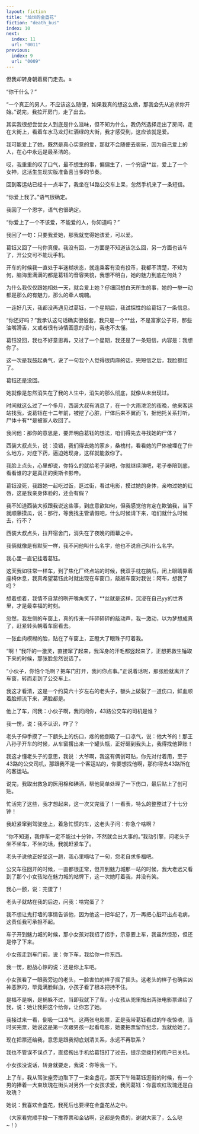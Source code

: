 ```yaml
---
layout: fiction
title: "灿烂的金盏花"
fiction: "death_bus"
index: 10
next:
  index: 11
  url: "0011"
previous:
  index: 9
  url: "0009"
---
```

但我却转身朝着房门走去。≥

“你干什么？”

“一个真正的男人，不应该这么随便，如果我真的想这么做，那我会先从追求你开始。”说完，我拉开房门，走了出去。

其实我很想尝尝女人到底是什么滋味，但不知为什么，我仍然选择走出了房间，走在大街上，看着车水马龙灯红酒绿的大街，我才感受到，这应该就是爱。

我可能爱上了她，既然是真心实意的爱，那就不会随便去亵玩，因为自己爱上的人，在心中永远是最圣洁的。

哎，我重重的叹了口气，最不想生的事，偏偏生了，一个穷逼**丝，爱上了一个女神，这活生生现实版准备喜当爹的节奏。

回到客运站已经十一点半了，我坐在14路公交车上呆，忽然手机来了一条短信。

“你爱上我了。”语气很确定。

我回了一个恩字，语气也很确定。

“你爱上了一个不该爱，不能爱的人，你知道吗？”

我回了一句：只要我爱她，那我就觉得她该爱，可以爱。

葛钰又回了一句你真傻。我没有回，一方面是不知道该怎么回，另一方面也该车了，开公交可不能玩手机。

开车的时候我一直处于半迷糊状态，就连乘客有没有投币，我都不清楚，不知为何，脑海里满满的都是葛钰的音容笑貌，我想不明白，她的魅力到底在何处？

为什么我仅仅跟她相处一天，就会爱上她？仔细回想白天所生的事，她的一举一动都是那么的有魅力，那么的牵人魂魄。

一连好几天，我都没再遇见过葛钰，一个星期后，我试探性的给葛钰了一条信息。

“你还好吗？”我承认这句话确实很俗套，我只是一个**丝，不是富家公子哥，那些油嘴滑舌，又或者很有诗情画意的语句，我也不太懂。

葛钰没回，我也不好意思再，又过了一个星期，我还是了一条短信，内容是：我想你了。

这一次是我鼓起勇气，说了一句我个人觉得很肉麻的话，完短信之后，我脸都红了。

葛钰还是没回。

她就像是忽然消失在了我的人生中，消失的那么彻底，就像从未出现过。

时间就这么过了一个多月，西装大叔有消息了，在一个大雨滂沱的夜晚，他来客运站找我，说葛钰在十二年前，被挖了心脏，尸体后来不翼而飞，据他托关系打听，尸体十有**是被家人收回了。

我问他：那你的意思是，要弄明白葛钰的想法，咱们得先去寻找她的尸体？

西装大叔点头，说：没错，我们得去她的家乡，桑槐村，看看她的尸体被埋在了什么地方，对症下药，逼迫她现身，这样就能救你了。

我脸上点头，心里却说，你特么的就给老子装吧，你就继续演吧，老子奉陪到底，看看谁的才是真正的奥斯卡影帝。

葛钰没死，我跟她一起吃过饭，逛过街，看过电影，摸过她的身体，亲吻过她的红唇，这是我亲身体验的，还会有假？

我不知道西装大叔跟我说这些事，到底意欲如何，但我感觉他肯定在欺骗我，当下就顺藤摸瓜，说：那行，等我找主管请假吧，什么时候请下来，咱们就什么时候去，行不？

西装大叔点头，拉开宿舍门，消失在了夜晚的雨幕之中。

我俩就像是有默契一样，我不问他叫什么名字，他也不说自己叫什么名字。

我心里一直记挂着葛钰。

这天我如往常一样车，到了焦化厂终点站的时候，我双手枕在脑后，闭上眼睛靠着座椅休息，我真希望葛钰此时就出现在车窗口，敲敲车窗对我说：阿布，想我了吗？

想着想着，我情不自禁的咧开嘴角笑了，**丝就是这样，沉浸在自己yy的世界里，才是最幸福的时刻。

忽然，我左侧的车窗上，真的传来一阵砰砰砰的敲动声，我一激动，以为梦想成真了，赶紧转头朝着车窗看去。

一张血肉模糊的脸，贴在了车窗上，正瞪大了眼珠子盯着我。

“啊！”我吓的一激灵，直接窜了起来，我浑身的汗毛都竖起来了，正想把救生锤取下来的时候，那张脸忽然说话了。

“小伙子，你怕个毛啊？把车门打开，我问你点事。”正说着话呢，那张脸就离开了车窗，转而走到了公交车上。

我这才看清，这是一个约莫六十岁左右的老头子，额头上破裂了一道伤口，鲜血顺着脸颊流下来，满脸都是。

他上了车，问我：小伙子啊，我问问你，43路公交车的司机是谁？

我一愣，说：我不认识，咋了？

老头子伸手摸了一下额头上的伤口，疼的他倒吸了一口凉气，说：他大爷的！那王八孙子开车的时候，从车窗撂出来一个罐头瓶，正好砸到我头上，我得找他算账！

我这才懂老头子的意思，我说：大爷啊，我这有俩创可贴，你先对付着用，至于43路的公交司机，那跟我不是一个客运站的，你要想找他啊，那你得去43路所在的客运站。

说完，我取出救急的医用棉和碘酒，帮他简单处理了一下伤口，最后贴上了创可贴。

忙活完了这些，我才想起来，这一次又完蛋了！一看表，特么的整整过了十七分钟！

我赶紧窜到驾驶座上，着急忙慌的车，这老头子问：你急个啥啊？

“你不知道，我停车一定不能过十分钟，不然就会出大事的。”我动引擎，问老头子坐不坐车，不坐的话，我就赶紧车了。

老头子说他正好坐这一趟，我心里嘀咕了一句，您老自求多福吧。

公交车往回开的时候，一直都很正常，但开到魅力城那一站的时候，我大老远又看到了那个小女孩站在魅力城的站牌下，这一次她盯着我，并没有笑。

我心一颤，说：完蛋了！

老头子就站在我的后边，问我：啥完蛋了？

我不想让鬼打墙的事情告诉他，因为他这一把年纪了，万一再把心脏吓出点毛病，这责任我可承担不起。

车子开到魅力城的时候，那小女孩对我招了招手，示意要上车，我虽然惊恐，但还是停了下来。

小女孩走到车门前，说：你下车，我给你一件东西。

我一愣，胆战心惊的说：还是你上车吧。

小女孩看了一眼我旁边的老头，一脸害怕的样子摇了摇头。这老头的样子也确实凶神恶煞的，毕竟满脸鲜血，小孩子看了根本把持不住。

是福不是祸，是祸躲不过，当即我就下了车，小女孩从兜里掏出两张电影票递给了我，说：她让我把这个给你，让你忘了她。

我接过来一看，倒吸一口凉气，这两张电影票，正是我带葛钰看过的午夜惊魂，当时买完票，她说这是第一次跟男孩一起看电影，她要把票留作纪念，我就给她了。

现在把票还给我，意思是跟我彻底划清关系，永远不再联系？

我也不管误不误点了，直接掏出手机给葛钰打了过去，提示您拨打的用户已关机。

小女孩没说话，转身就要走，我说：你等我一下。

上了车，我从驾驶座旁边取下了一束金盏花，那天下午陪葛钰逛街的时候，有一个男的捧着一大束玫瑰在街头对另外一个女孩求爱，我问葛钰：你喜欢红玫瑰还是白玫瑰？

她说：我喜欢金盏花，我死后也要埋在金盏花丛之中。

（大家看完顺手投一下推荐票和金钻啊，这都是免费的，谢谢大家了，么么哒~！）